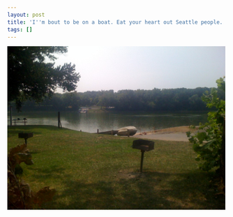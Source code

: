 ```yaml
---
layout: post
title: 'I''m bout to be on a boat. Eat your heart out Seattle people. '
tags: []
---
```


<p>
<div class='p_embed p_image_embed'>
<img alt="Image" height="375" src="/images/29485453-image.jpg" width="500" />

</div>
</p>
